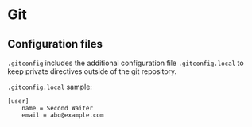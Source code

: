 # Git

## Configuration files

`.gitconfig` includes the additional configuration file `.gitconfig.local` to 
keep private directives outside of the git repository.

`.gitconfig.local` sample:

```
[user]
	name = Second Waiter
	email = abc@example.com
```
